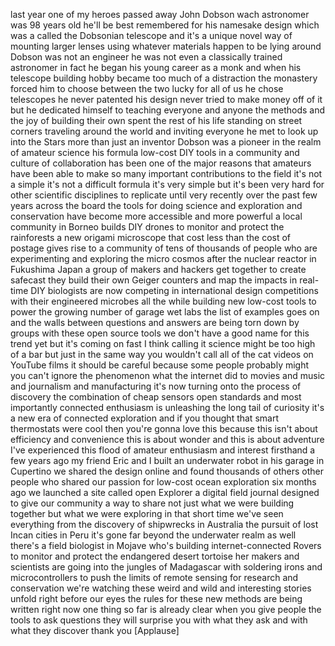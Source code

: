 
last year one of my heroes passed away
John Dobson
wach astronomer was 98 years old he&#39;ll
be best remembered for his namesake
design which was a called the Dobsonian
telescope and it&#39;s a unique novel way of
mounting larger lenses using whatever
materials happen to be lying around
Dobson was not an engineer he was not
even a classically trained astronomer in
fact he began his young career as a monk
and when his telescope building hobby
became too much of a distraction the
monastery forced him to choose between
the two lucky for all of us
he chose telescopes he never patented
his design never tried to make money off
of it but he dedicated himself to
teaching everyone and anyone the methods
and the joy of building their own spent
the rest of his life standing on street
corners traveling around the world and
inviting everyone he met to look up into
the Stars more than just an inventor
Dobson was a pioneer in the realm of
amateur science his formula low-cost DIY
tools in a community and culture of
collaboration has been one of the major
reasons that amateurs have been able to
make so many important contributions to
the field it&#39;s not a simple it&#39;s not a
difficult formula it&#39;s very simple but
it&#39;s been very hard for other scientific
disciplines to replicate until very
recently over the past few years across
the board the tools for doing science
and exploration and conservation have
become more accessible and more powerful
a local community in Borneo builds DIY
drones to monitor and protect the
rainforests a new origami microscope
that cost less than the cost of postage
gives rise to a community of tens of
thousands of people who are
experimenting and exploring the micro
cosmos after the nuclear reactor in
Fukushima Japan a group of makers and
hackers get together to create safecast
they build their own Geiger counters and
map the impacts in real-time
DIY biologists are now competing in
international design competitions with
their engineered microbes all the while
building new low-cost tools to power the
growing number of garage wet labs the
list of examples goes on and
the walls between questions and answers
are being torn down by groups with these
open source tools we don&#39;t have a good
name for this trend yet but it&#39;s coming
on fast I think calling it science might
be too high of a bar but just in the
same way you wouldn&#39;t call all of the
cat videos on YouTube films it should be
careful because some people probably
might you can&#39;t ignore the phenomenon
what the internet did to movies and
music and journalism and manufacturing
it&#39;s now turning onto the process of
discovery the combination of cheap
sensors open standards and most
importantly connected enthusiasm is
unleashing the long tail of curiosity
it&#39;s a new era of connected exploration
and if you thought that smart
thermostats were cool then you&#39;re gonna
love this because this isn&#39;t about
efficiency and convenience this is about
wonder and this is about adventure I&#39;ve
experienced this flood of amateur
enthusiasm and interest firsthand a few
years ago my friend Eric and I built an
underwater robot in his garage in
Cupertino we shared the design online
and found thousands of others other
people who shared our passion for
low-cost ocean exploration six months
ago we launched a site called open
Explorer a digital field journal
designed to give our community a way to
share not just what we were building
together but what we were exploring in
that short time we&#39;ve seen everything
from the discovery of shipwrecks in
Australia the pursuit of lost Incan
cities in Peru it&#39;s gone far beyond the
underwater realm as well there&#39;s a field
biologist in Mojave who&#39;s building
internet-connected Rovers to monitor and
protect the endangered desert tortoise
her makers and scientists are going into
the jungles of Madagascar with soldering
irons and microcontrollers to push the
limits of remote sensing for research
and conservation we&#39;re watching these
weird and wild and interesting stories
unfold right before our eyes the rules
for these new methods are being written
right now one thing so far is already
clear when you give people the tools to
ask questions they will surprise you
with what they ask and with what they
discover thank you
[Applause]
